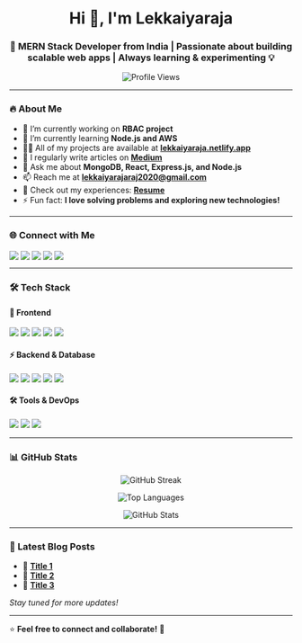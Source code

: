 <h1 align="center">Hi 👋, I'm Lekkaiyaraja</h1>
<h3 align="center">🚀 MERN Stack Developer from India | Passionate about building scalable web apps | Always learning & experimenting 💡</h3>

<p align="center">
  <img src="https://komarev.com/ghpvc/?username=lekkaiyaraja&label=Profile%20views&color=0e75b6&style=flat" alt="Profile Views" />
</p>

---

### 🔥 About Me
- 🔭 I’m currently working on **RBAC project**
- 🌱 I’m currently learning **Node.js and AWS**
- 👨‍💻 All of my projects are available at **[lekkaiyaraja.netlify.app](https://lekkaiyaraja.netlify.app)**
- 📝 I regularly write articles on **[Medium](https://medium.com/@lekkaiyarajaraj2020)**
- 💬 Ask me about **MongoDB, React, Express.js, and Node.js**
- 📫 Reach me at **lekkaiyarajaraj2020@gmail.com**
- 📄 Check out my experiences: **[Resume](https://docs.google.com/document/d/1cp-FY7yBRltjlXhISZ6MeRydHTH6xSLRtYH6U8xYcXg/edit?usp=drive_link)**
- ⚡ Fun fact: **I love solving problems and exploring new technologies!**  

---

### 🌐 Connect with Me
<p align="left">
  <a href="https://twitter.com/lekkaiyaraja" target="_blank"><img align="center" src="https://img.shields.io/badge/Twitter-1DA1F2?style=for-the-badge&logo=twitter&logoColor=white" /></a>
  <a href="https://linkedin.com/in/lekkaiyaraja" target="_blank"><img align="center" src="https://img.shields.io/badge/LinkedIn-0077B5?style=for-the-badge&logo=linkedin&logoColor=white" /></a>
  <a href="https://fb.com/lekkaiyaraja" target="_blank"><img align="center" src="https://img.shields.io/badge/Facebook-1877F2?style=for-the-badge&logo=facebook&logoColor=white" /></a>
  <a href="https://instagram.com/stories_of_mine" target="_blank"><img align="center" src="https://img.shields.io/badge/Instagram-E4405F?style=for-the-badge&logo=instagram&logoColor=white" /></a>
  <a href="https://medium.com/@lekkaiyarajaraj2020" target="_blank"><img align="center" src="https://img.shields.io/badge/Medium-12100E?style=for-the-badge&logo=medium&logoColor=white" /></a>
</p>

---

### 🛠 Tech Stack
#### 🚀 Frontend
<p>
  <img src="https://img.shields.io/badge/React-20232A?style=for-the-badge&logo=react&logoColor=61DAFB" />
  <img src="https://img.shields.io/badge/JavaScript-F7DF1E?style=for-the-badge&logo=javascript&logoColor=black" />
  <img src="https://img.shields.io/badge/HTML5-E34F26?style=for-the-badge&logo=html5&logoColor=white" />
  <img src="https://img.shields.io/badge/CSS3-1572B6?style=for-the-badge&logo=css3&logoColor=white" />
  <img src="https://img.shields.io/badge/Bootstrap-563D7C?style=for-the-badge&logo=bootstrap&logoColor=white" />
</p>

#### ⚡ Backend & Database
<p>
  <img src="https://img.shields.io/badge/Node.js-43853D?style=for-the-badge&logo=node.js&logoColor=white" />
  <img src="https://img.shields.io/badge/Express.js-000000?style=for-the-badge&logo=express&logoColor=white" />
  <img src="https://img.shields.io/badge/MongoDB-4EA94B?style=for-the-badge&logo=mongodb&logoColor=white" />
  <img src="https://img.shields.io/badge/MySQL-005C84?style=for-the-badge&logo=mysql&logoColor=white" />
  <img src="https://img.shields.io/badge/Oracle-F80000?style=for-the-badge&logo=oracle&logoColor=white" />
</p>

#### 🛠 Tools & DevOps
<p>
  <img src="https://img.shields.io/badge/Git-F05032?style=for-the-badge&logo=git&logoColor=white" />
  <img src="https://img.shields.io/badge/GitHub-181717?style=for-the-badge&logo=github&logoColor=white" />
  <img src="https://img.shields.io/badge/AWS-232F3E?style=for-the-badge&logo=amazon-aws&logoColor=white" />
</p>

---

### 📊 GitHub Stats
<p align="center">
  <img src="https://github-readme-streak-stats.herokuapp.com/?user=lekkaiyaraja&theme=dark&hide_border=true" alt="GitHub Streak" />
</p>
<p align="center">
  <img src="https://github-readme-stats.vercel.app/api/top-langs?username=lekkaiyaraja&show_icons=true&locale=en&layout=compact&theme=dark" alt="Top Languages" />
</p>
<p align="center">
  <img src="https://github-readme-stats.vercel.app/api?username=lekkaiyaraja&show_icons=true&theme=dark" alt="GitHub Stats" />
</p>

---

### 🚀 Latest Blog Posts
<!-- BLOG-POST-LIST:START -->
- 📝 **[Title 1](https://medium.com/@lekkaiyarajaraj2020/difference-between-http-1-1-vs-http-2-fc04a1af88b0)**
- 📝 **[Title 2](#)**
- 📝 **[Title 3](#)**
<!-- BLOG-POST-LIST:END -->

*Stay tuned for more updates!*

---

⭐ **Feel free to connect and collaborate!** 🚀

